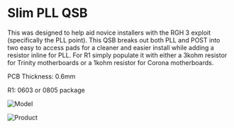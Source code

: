 # Slim PLL QSB

This was designed to help aid novice installers with the RGH 3 exploit (specifically the PLL point). This QSB breaks out both PLL and POST into two easy to access pads for a cleaner and easier install while adding a resistor inline for PLL. 
For R1 simply populate it with either a 3kohm resistor for Trinity motherboards or a 1kohm resistor for Corona motherboards.

PCB Thickness: 0.6mm

R1: 0603 or 0805 package

![Model](https://i.imgur.com/SEZhjYf.png)

![Product](https://i.imgur.com/JgcZ9Pz.png)
